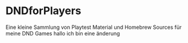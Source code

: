 # DNDforPlayers
Eine kleine Sammlung von Playtest Material und Homebrew Sources für meine DND Games hallo ich bin eine änderung

